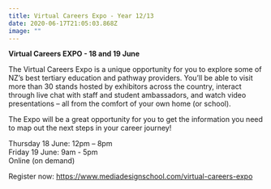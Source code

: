 ```yaml
---
title: Virtual Careers Expo - Year 12/13
date: 2020-06-17T21:05:03.868Z
image: ""
---
```

**Virtual Careers EXPO - 18 and 19 June**  

The Virtual Careers Expo is a unique opportunity for you to explore some of NZ’s best tertiary education and pathway providers. You’ll be able to visit more than 30 stands hosted by exhibitors across the country, interact through live chat  with staff and student ambassadors, and watch video presentations – all from the comfort of your own home (or school). 

The Expo will be a great opportunity for you to get the information you need to map out the next steps in your career journey!

Thursday 18 June:  12pm – 8pm  
Friday 19 June: 9am - 5pm  
Online (on demand)

Register now: https://www.mediadesignschool.com/virtual-careers-expo


